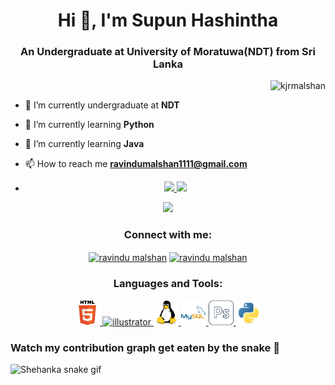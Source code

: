 <h1 align="center">Hi 👋, I'm Supun Hashintha</h1>
<h3 align="center">An Undergraduate at University of Moratuwa(NDT) from Sri Lanka</h3>

<p align="right"> <img src="https://komarev.com/ghpvc/?username=kjrmalshan&label=Profile%20views&color=0e75b6&style=flat" alt="kjrmalshan" /> </p>

- 🔭 I’m currently undergraduate at **NDT**

- 🌱 I’m currently learning **Python**

- 🌱 I’m currently learning **Java**

- 📫 How to reach me **ravindumalshan1111@gmail.com**
- <p align="center">
  <a href="https://github.com/tlashla373">
    <img height="180em" src="https://github-readme-stats-eight-theta.vercel.app/api?username=KJRMalshan&show_icons=true&theme=algolia&include_all_commits=true&count_private=true"/>
  </a>
  <a href="https://github.com/tlashla373">
    <img height="180em" src="https://github-readme-stats-eight-theta.vercel.app/api/top-langs/?username=KJRMalshan&layout=compact&langs_count=8&theme=algolia"/>
  </a>
</p>

<p align="center">
  <img height="180em" src="https://github-readme-streak-stats.herokuapp.com/?user=KJRMalshan&theme=dark&hide_border=true"/>
</p>

<h3 align="center">Connect with me:</h3>
<p align="center">
<a href="https://linkedin.com/in/ravindu malshan" target="blank"><img align="center" src="https://raw.githubusercontent.com/rahuldkjain/github-profile-readme-generator/master/src/images/icons/Social/linked-in-alt.svg" alt="ravindu malshan" height="30" width="40" /></a>
<a href="https://fb.com/ravindu malshan" target="blank"><img align="center" src="https://raw.githubusercontent.com/rahuldkjain/github-profile-readme-generator/master/src/images/icons/Social/facebook.svg" alt="ravindu malshan" height="30" width="40" /></a>
</p>

<h3 align="center">Languages and Tools:</h3>
<p align="center"> <a href="https://www.w3.org/html/" target="_blank" rel="noreferrer"> <img src="https://raw.githubusercontent.com/devicons/devicon/master/icons/html5/html5-original-wordmark.svg" alt="html5" width="40" height="40"/> </a> <a href="https://www.adobe.com/in/products/illustrator.html" target="_blank" rel="noreferrer"> <img src="https://www.vectorlogo.zone/logos/adobe_illustrator/adobe_illustrator-icon.svg" alt="illustrator" width="40" height="40"/> </a> <a href="https://www.linux.org/" target="_blank" rel="noreferrer"> <img src="https://raw.githubusercontent.com/devicons/devicon/master/icons/linux/linux-original.svg" alt="linux" width="40" height="40"/> </a> <a href="https://www.mysql.com/" target="_blank" rel="noreferrer"> <img src="https://raw.githubusercontent.com/devicons/devicon/master/icons/mysql/mysql-original-wordmark.svg" alt="mysql" width="40" height="40"/> </a> <a href="https://www.photoshop.com/en" target="_blank" rel="noreferrer"> <img src="https://raw.githubusercontent.com/devicons/devicon/master/icons/photoshop/photoshop-line.svg" alt="photoshop" width="40" height="40"/> </a> <a href="https://www.python.org" target="_blank" rel="noreferrer"> <img src="https://raw.githubusercontent.com/devicons/devicon/master/icons/python/python-original.svg" alt="python" width="40" height="40"/> </a> </p>

### Watch my contribution graph get eaten by the snake 🐍

![Shehanka snake gif](https://github.com/Shehanka/Shehanka/blob/output/github-contribution-grid-snake.svg)




